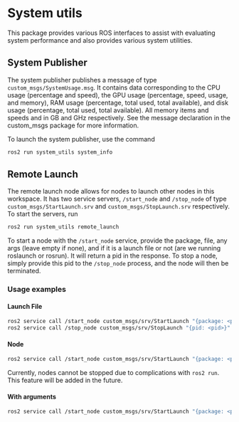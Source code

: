# System utils

This package provides various ROS interfaces to assist with evaluating system performance and also provides various system utilities. 

## System Publisher
The system publisher publishes a message of type `custom_msgs/SystemUsage.msg`. It contains data corresponding to the CPU usage (percentage and speed), the GPU usage (percentage, speed, usage, and memory), RAM usage (percentage, total used, total available), and disk usage (percentage, total used, total available). All memory items and speeds and in GB and GHz respectively. See the message declaration in the custom_msgs package for more information.

To launch the system publisher, use the command
```bash
ros2 run system_utils system_info
```

## Remote Launch
The remote launch node allows for nodes to launch other nodes in this workspace. It has two service servers, `/start_node` and `/stop_node` of type `custom_msgs/StartLaunch.srv` and `custom_msgs/StopLaunch.srv` respectively. To start the servers, run
```bash
ros2 run system_utils remote_launch
```

To start a node with the `/start_node` service, provide the package, file, any args (leave empty if none), and if it is a launch file or not (are we running roslaunch or rosrun). It will return a pid in the response. To stop a node, simply provide this pid to the `/stop_node` process, and the node will then be terminated.

### Usage examples

#### Launch File
```bash
ros2 service call /start_node custom_msgs/srv/StartLaunch "{package: <package>, file: <launch_file>, is_launch_file: true}"
ros2 service call /stop_node custom_msgs/srv/StopLaunch "{pid: <pid>}"
```

#### Node

```bash
ros2 service call /start_node custom_msgs/srv/StartLaunch "{package: <package>, file: <node_name>}"
```

Currently, nodes cannot be stopped due to complications with `ros2 run`. This feature will be added in the future.

#### With arguments
```bash
ros2 service call /start_node custom_msgs/srv/StartLaunch "{package: <package>, file: <launch_file>, is_launch_file: true, args=[<arg1_name>:=<arg1_value>, <arg1_name>:=<arg1_value>]}"
````

